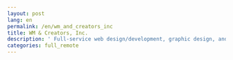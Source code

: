 ```yaml
---
layout: post
lang: en
permalink: /en/wm_and_creators_inc
title: WM & Creators, Inc.
description: ' Full-service web design/development, graphic design, and branding agency. Managing web media “anywher” for remote workers. '
categories: full_remote
---
```

